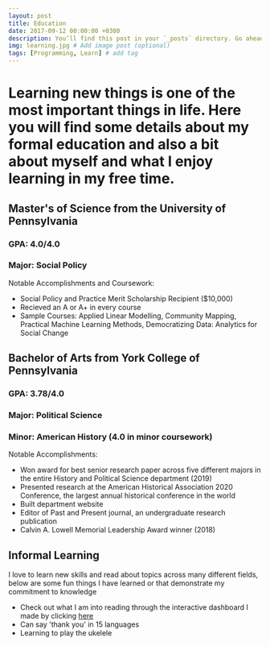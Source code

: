 ```yaml
---
layout: post
title: Education
date: 2017-09-12 00:00:00 +0300
description: You’ll find this post in your `_posts` directory. Go ahead and edit it and re-build the site to see your changes. # Add post description (optional)
img: learning.jpg # Add image post (optional)
tags: [Programming, Learn] # add tag
---
```

# Learning new things is one of the most important things in life. Here you will find some details about my formal education and also a bit about myself and what I enjoy learning in my free time.

## Master's of Science from the University of Pennsylvania 
### GPA: 4.0/4.0 
### Major: Social Policy

Notable Accomplishments and Coursework:
- Social Policy and Practice Merit Scholarship Recipient ($10,000)
- Recieved an A or A+ in every course
- Sample Courses: Applied Linear Modelling, Community Mapping, Practical Machine Learning Methods, Democratizing Data: Analytics for Social Change

## Bachelor of Arts from York College of Pennsylvania
### GPA: 3.78/4.0
### Major: Political Science
### Minor: American History (4.0 in minor coursework)

Notable Accomplishments:
- Won award for best senior research paper across five different majors in the entire History and Political Science department (2019)
- Presented research at the American Historical Association 2020 Conference, the largest annual historical conference in the world
- Built department website 
- Editor of Past and Present journal, an undergraduate research publication
- Calvin A. Lowell Memorial Leadership Award winner (2018)

## Informal Learning
I love to learn new skills and read about topics across many different fields, below are some fun things I have learned or that demonstrate my commitment to knowledge
- Check out what I am into reading through the interactive dashboard I made by clicking [here](https://codylittleshinyapps.shinyapps.io/Book_Dash/)
- Can say 'thank you' in 15 languages
- Learning to play the ukelele 
